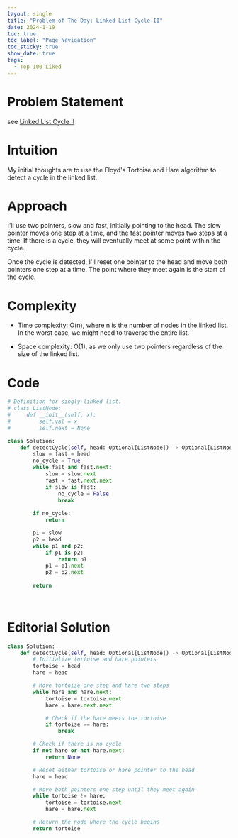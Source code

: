 ```yaml
---
layout: single
title: "Problem of The Day: Linked List Cycle II"
date: 2024-1-19
toc: true
toc_label: "Page Navigation"
toc_sticky: true
show_date: true
tags:
  - Top 100 Liked
---
```

# Problem Statement
see [Linked List Cycle II](https://leetcode.com/problems/linked-list-cycle-ii/description/?envType=study-plan-v2&envId=top-100-liked)

# Intuition
My initial thoughts are to use the Floyd's Tortoise and Hare algorithm to detect a cycle in the linked list.

# Approach
I'll use two pointers, slow and fast, initially pointing to the head. The slow pointer moves one step at a time, and the fast pointer moves two steps at a time. If there is a cycle, they will eventually meet at some point within the cycle.

Once the cycle is detected, I'll reset one pointer to the head and move both pointers one step at a time. The point where they meet again is the start of the cycle.



# Complexity
- Time complexity:
O(n), where n is the number of nodes in the linked list. In the worst case, we might need to traverse the entire list.

- Space complexity:
O(1), as we only use two pointers regardless of the size of the linked list.

# Code
```python
# Definition for singly-linked list.
# class ListNode:
#     def __init__(self, x):
#         self.val = x
#         self.next = None

class Solution:
    def detectCycle(self, head: Optional[ListNode]) -> Optional[ListNode]:
        slow = fast = head
        no_cycle = True
        while fast and fast.next:
            slow = slow.next
            fast = fast.next.next
            if slow is fast:
                no_cycle = False
                break
        
        if no_cycle:
            return

        p1 = slow
        p2 = head
        while p1 and p2:
            if p1 is p2:
                return p1
            p1 = p1.next
            p2 = p2.next
        
        return
        
        
```

# Editorial Solution
```python
class Solution:
    def detectCycle(self, head: Optional[ListNode]) -> Optional[ListNode]:
        # Initialize tortoise and hare pointers
        tortoise = head
        hare = head

        # Move tortoise one step and hare two steps
        while hare and hare.next:
            tortoise = tortoise.next
            hare = hare.next.next

            # Check if the hare meets the tortoise
            if tortoise == hare:
                break

        # Check if there is no cycle
        if not hare or not hare.next:
            return None

        # Reset either tortoise or hare pointer to the head
        hare = head

        # Move both pointers one step until they meet again
        while tortoise != hare:
            tortoise = tortoise.next
            hare = hare.next

        # Return the node where the cycle begins
        return tortoise
```